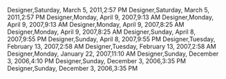 ﻿Designer,Saturday, March 5, 2011,2:57 PMDesigner,Saturday, March 5, 2011,2:57 PMDesigner,Monday, April 9, 2007,9:13 AMDesigner,Monday, April 9, 2007,9:13 AMDesigner,Monday, April 9, 2007,8:25 AMDesigner,Monday, April 9, 2007,8:25 AMDesigner,Sunday, April 8, 2007,9:55 PMDesigner,Sunday, April 8, 2007,9:55 PMDesigner,Tuesday, February 13, 2007,2:58 AMDesigner,Tuesday, February 13, 2007,2:58 AMDesigner,Monday, January 22, 2007,11:10 AMDesigner,Sunday, December 3, 2006,4:10 PMDesigner,Sunday, December 3, 2006,3:35 PMDesigner,Sunday, December 3, 2006,3:35 PM